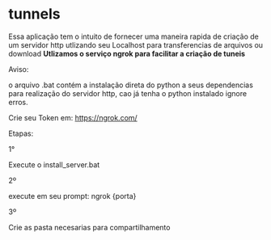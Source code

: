 # tunnels

Essa aplicação tem o intuito de fornecer uma maneira rapida de criação de um servidor http utlizando seu Localhost para transferencias de arquivos ou download
**Utlizamos o serviço ngrok para facilitar a criação de tuneis**

Aviso:

o arquivo .bat contém a instalação direta do python a seus dependencias para realização do servidor http, cao já tenha o python instalado ignore erros. 

Crie seu Token em:
https://ngrok.com/

Etapas:

1°

Execute o install_server.bat

2º

execute em seu prompt: ngrok {porta} 

3º

Crie as pasta necesarias para compartilhamento 



